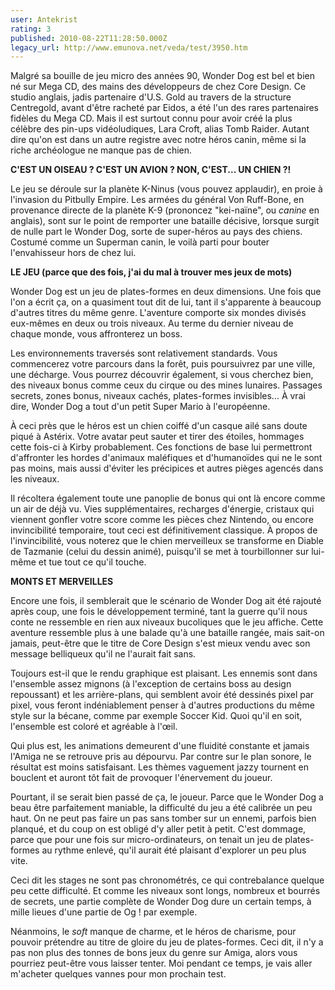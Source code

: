 ```yaml
---
user: Antekrist
rating: 3
published: 2010-08-22T11:28:50.000Z
legacy_url: http://www.emunova.net/veda/test/3950.htm
---
```

Malgré sa bouille de jeu micro des années 90, Wonder Dog est bel et bien né sur Mega CD, des mains des développeurs de chez Core Design. Ce studio anglais, jadis partenaire d'U.S. Gold au travers de la structure Centregold, avant d'être racheté par Eidos, a été l'un des rares partenaires fidèles du Mega CD. Mais il est surtout connu pour avoir créé la plus célèbre des pin-ups vidéoludiques, Lara Croft, alias Tomb Raider. Autant dire qu'on est dans un autre registre avec notre héros canin, même si la riche archéologue ne manque pas de chien.  

  

**C'EST UN OISEAU ? C'EST UN AVION ? NON, C'EST... UN CHIEN ?!**  

Le jeu se déroule sur la planète K-Ninus (vous pouvez applaudir), en proie à l'invasion du Pitbully Empire. Les armées du général Von Ruff-Bone, en provenance directe de la planète K-9 (prononcez "kei-naïne", ou _canine_ en anglais), sont sur le point de remporter une bataille décisive, lorsque surgit de nulle part le Wonder Dog, sorte de super-héros au pays des chiens. Costumé comme un Superman canin, le voilà parti pour bouter l'envahisseur hors de chez lui.  

  

**LE JEU (parce que des fois, j'ai du mal à trouver mes jeux de mots)**  

Wonder Dog est un jeu de plates-formes en deux dimensions. Une fois que l'on a écrit ça, on a quasiment tout dit de lui, tant il s'apparente à beaucoup d'autres titres du même genre. L'aventure comporte six mondes divisés eux-mêmes en deux ou trois niveaux. Au terme du dernier niveau de chaque monde, vous affronterez un boss.  

Les environnements traversés sont relativement standards. Vous commencerez votre parcours dans la forêt, puis poursuivrez par une ville, une décharge. Vous pourrez découvrir également, si vous cherchez bien, des niveaux bonus comme ceux du cirque ou des mines lunaires. Passages secrets, zones bonus, niveaux cachés, plates-formes invisibles... À vrai dire, Wonder Dog a tout d'un petit Super Mario à l'européenne.  

À ceci près que le héros est un chien coiffé d'un casque ailé sans doute piqué à Astérix. Votre avatar peut sauter et tirer des étoiles, hommages cette fois-ci à Kirby probablement. Ces fonctions de base lui permettront d'affronter les hordes d'animaux maléfiques et d'humanoïdes qui ne le sont pas moins, mais aussi d'éviter les précipices et autres pièges agencés dans les niveaux.  

Il récoltera également toute une panoplie de bonus qui ont là encore comme un air de déjà vu. Vies supplémentaires, recharges d'énergie, cristaux qui viennent gonfler votre score comme les pièces chez Nintendo, ou encore invincibilité temporaire, tout ceci est définitivement classique. À propos de l'invincibilité, vous noterez que le chien merveilleux se transforme en Diable de Tazmanie (celui du dessin animé), puisqu'il se met à tourbillonner sur lui-même et tue tout ce qu'il touche.  

  

**MONTS ET MERVEILLES**  

Encore une fois, il semblerait que le scénario de Wonder Dog ait été rajouté après coup, une fois le développement terminé, tant la guerre qu'il nous conte ne ressemble en rien aux niveaux bucoliques que le jeu affiche. Cette aventure ressemble plus à une balade qu'à une bataille rangée, mais sait-on jamais, peut-être que le titre de Core Design s'est mieux vendu avec son message belliqueux qu'il ne l'aurait fait sans.  

Toujours est-il que le rendu graphique est plaisant. Les ennemis sont dans l'ensemble assez mignons (à l'exception de certains boss au design repoussant) et les arrière-plans, qui semblent avoir été dessinés pixel par pixel, vous feront indéniablement penser à d'autres productions du même style sur la bécane, comme par exemple Soccer Kid. Quoi qu'il en soit, l'ensemble est coloré et agréable à l'œil.  

Qui plus est, les animations demeurent d'une fluidité constante et jamais l'Amiga ne se retrouve pris au dépourvu. Par contre sur le plan sonore, le résultat est moins satisfaisant. Les thèmes vaguement jazzy tournent en bouclent et auront tôt fait de provoquer l'énervement du joueur.  

Pourtant, il se serait bien passé de ça, le joueur. Parce que le Wonder Dog a beau être parfaitement maniable, la difficulté du jeu a été calibrée un peu haut. On ne peut pas faire un pas sans tomber sur un ennemi, parfois bien planqué, et du coup on est obligé d'y aller petit à petit. C'est dommage, parce que pour une fois sur micro-ordinateurs, on tenait un jeu de plates-formes au rythme enlevé, qu'il aurait été plaisant d'explorer un peu plus vite.  

Ceci dit les stages ne sont pas chronométrés, ce qui contrebalance quelque peu cette difficulté. Et comme les niveaux sont longs, nombreux et bourrés de secrets, une partie complète de Wonder Dog dure un certain temps, à mille lieues d'une partie de Og ! par exemple.  

Néanmoins, le _soft_ manque de charme, et le héros de charisme, pour pouvoir prétendre au titre de gloire du jeu de plates-formes. Ceci dit, il n'y a pas non plus des tonnes de bons jeux du genre sur Amiga, alors vous pourriez peut-être vous laisser tenter. Moi pendant ce temps, je vais aller m'acheter quelques vannes pour mon prochain test.